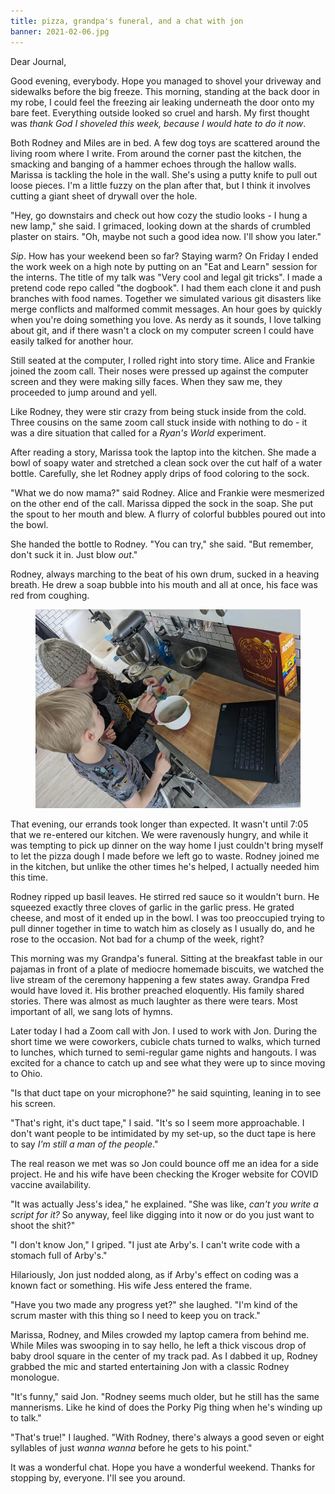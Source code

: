 ```yaml
---
title: pizza, grandpa's funeral, and a chat with jon
banner: 2021-02-06.jpg
---
```


Dear Journal,

Good evening, everybody.  Hope you managed to shovel your driveway and
sidewalks before the big freeze.  This morning, standing at the back
door in my robe, I could feel the freezing air leaking underneath the
door onto my bare feet.  Everything outside looked so cruel and harsh.
My first thought was _thank God I shoveled this week, because I would
hate to do it now_.

Both Rodney and Miles are in bed.  A few dog toys are scattered around
the living room where I write.  From around the corner past the
kitchen, the smacking and banging of a hammer echoes through the
hallow walls.  Marissa is tackling the hole in the wall.  She's using
a putty knife to pull out loose pieces.  I'm a little fuzzy on the
plan after that, but I think it involves cutting a giant sheet of
drywall over the hole.

"Hey, go downstairs and check out how cozy the studio looks - I hung a
new lamp," she said.  I grimaced, looking down at the shards of
crumbled plaster on stairs.  "Oh, maybe not such a good idea now.
I'll show you later."

_Sip_.  How has your weekend been so far?  Staying warm?  On Friday I
ended the work week on a high note by putting on an "Eat and Learn"
session for the interns.  The title of my talk was "Very cool and
legal git tricks".  I made a pretend code repo called "the dogbook".
I had them each clone it and push branches with food names.  Together
we simulated various git disasters like merge conflicts and malformed
commit messages.  An hour goes by quickly when you're doing something
you love.  As nerdy as it sounds, I love talking about git, and if
there wasn't a clock on my computer screen I could have easily talked
for another hour.

Still seated at the computer, I rolled right into story time.  Alice
and Frankie joined the zoom call.  Their noses were pressed up against
the computer screen and they were making silly faces.  When they saw
me, they proceeded to jump around and yell.

Like Rodney, they were stir crazy from being stuck inside from the
cold.  Three cousins on the same zoom call stuck inside with nothing
to do - it was a dire situation that called for a _Ryan's World_
experiment.

After reading a story, Marissa took the laptop into the kitchen.  She
made a bowl of soapy water and stretched a clean sock over the cut
half of a water bottle.  Carefully, she let Rodney apply drips of food
coloring to the sock.

"What we do now mama?" said Rodney.  Alice and Frankie were mesmerized
on the other end of the call.  Marissa dipped the sock in the soap.
She put the spout to her mouth and blew.  A flurry of colorful bubbles
poured out into the bowl.

She handed the bottle to Rodney.  "You can try," she said.  "But
remember, don't suck it in.  Just blow _out_."

Rodney, always marching to the beat of his own drum, sucked in a
heaving breath.  He drew a soap bubble into his mouth and all at once,
his face was red from coughing.

<figure>
<a href="/images/2021-02-06-experiment.jpg">
<img alt="2021 02 06 experiment" src="/images/2021-02-06-experiment.jpg"/>
</a>
</figure>

That evening, our errands took longer than expected.  It wasn't until
7:05 that we re-entered our kitchen.  We were ravenously hungry, and
while it was tempting to pick up dinner on the way home I just
couldn't bring myself to let the pizza dough I made before we left go
to waste.  Rodney joined me in the kitchen, but unlike the other times
he's helped, I actually needed him this time.

Rodney ripped up basil leaves.  He stirred red sauce so it wouldn't
burn.  He squeezed exactly three cloves of garlic in the garlic press.
He grated cheese, and most of it ended up in the bowl.  I was too
preoccupied trying to pull dinner together in time to watch him as
closely as I usually do, and he rose to the occasion.  Not bad for a
chump of the week, right?

This morning was my Grandpa's funeral.  Sitting at the breakfast table
in our pajamas in front of a plate of mediocre homemade biscuits, we
watched the live stream of the ceremony happening a few states away.
Grandpa Fred would have loved it.  His brother preached eloquently.
His family shared stories.  There was almost as much laughter as there
were tears.  Most important of all, we sang lots of hymns.

Later today I had a Zoom call with Jon.  I used to work with Jon.
During the short time we were coworkers, cubicle chats turned to
walks, which turned to lunches, which turned to semi-regular game
nights and hangouts.  I was excited for a chance to catch up and see
what they were up to since moving to Ohio.

"Is that duct tape on your microphone?" he said squinting, leaning in
to see his screen.

"That's right, it's duct tape," I said.  "It's so I seem more
approachable.  I don't want people to be intimidated by my set-up, so
the duct tape is here to say _I'm still a man of the people_."

The real reason we met was so Jon could bounce off me an idea for a
side project.  He and his wife have been checking the Kroger website
for COVID vaccine availability.

"It was actually Jess's idea," he explained.  "She was like, _can't
you write a script for it?_  So anyway, feel like digging into it now
or do you just want to shoot the shit?"

"I don't know Jon," I griped.  "I just ate Arby's.  I can't write code
with a stomach full of Arby's."

Hilariously, Jon just nodded along, as if Arby's effect on coding was
a known fact or something.  His wife Jess entered the frame.

"Have you two made any progress yet?" she laughed.  "I'm kind of the
scrum master with this thing so I need to keep you on track."

Marissa, Rodney, and Miles crowded my laptop camera from behind me.
While Miles was swooping in to say hello, he left a thick viscous drop
of baby drool square in the center of my track pad.  As I dabbed it
up, Rodney grabbed the mic and started entertaining Jon with a classic
Rodney monologue.

"It's funny," said Jon.  "Rodney seems much older, but he still has
the same mannerisms.  Like he kind of does the Porky Pig thing when
he's winding up to talk."

"That's true!" I laughed.  "With Rodney, there's always a good seven
or eight syllables of just _wanna wanna_ before he gets to his point."

It was a wonderful chat.  Hope you have a wonderful weekend.  Thanks
for stopping by, everyone.  I'll see you around.
